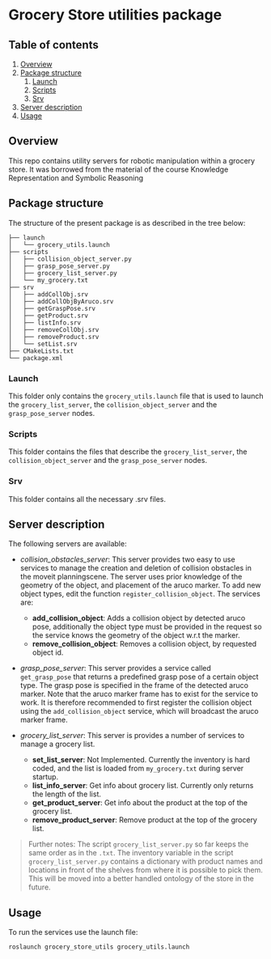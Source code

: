 # Grocery Store utilities package

## Table of contents

1. [Overview](#overview)
2. [Package structure](#package-structure)
    1. [Launch](#launch)
    2. [Scripts](#scripts)
    3. [Srv](#srv)
3. [Server description](#server-description)
4. [Usage](#usage)

## Overview

This repo contains utility servers for robotic manipulation within a grocery store. It was borrowed from the material of the course Knowledge Representation and Symbolic Reasoning

## Package structure

The structure of the present package is as described in the tree below:

```
├── launch
│   └── grocery_utils.launch
├── scripts
│   ├── collision_object_server.py
│   ├── grasp_pose_server.py
│   ├── grocery_list_server.py
│   └── my_grocery.txt
├── srv
│   ├── addCollObj.srv
│   ├── addCollObjByAruco.srv
│   ├── getGraspPose.srv
│   ├── getProduct.srv
│   ├── listInfo.srv
│   ├── removeCollObj.srv
│   ├── removeProduct.srv
│   └── setList.srv
├── CMakeLists.txt
└── package.xml
```

### Launch

This folder only contains the `grocery_utils.launch` file that is used to launch the `grocery_list_server`, the `collision_object_server` and the `grasp_pose_server` nodes.


### Scripts

This folder contains the files that describe the `grocery_list_server`, the `collision_object_server` and the `grasp_pose_server` nodes.


### Srv

This folder contains all the necessary .srv files.



## Server description

The following servers are available:

- *collision_obstacles_server*: This server provides two easy to use services to manage the creation and deletion of collision obstacles in the moveit planningscene. The server uses prior knowledge of the geometry of the object, and placement of the aruco marker. To add new object types, edit the function `register_collision_object`. The services are:
  - **add_collision_object**: Adds a collision object by detected aruco pose, additionally the object type must be provided in the request so the service knows the geometry of the object w.r.t the marker.
  - **remove_collision_object**: Removes a collision object, by requested object id.

- *grasp_pose_server*: This server provides a service called `get_grasp_pose` that returns a predefined grasp pose of a certain object type. The grasp pose is specified in the frame of the detected aruco marker. Note that the aruco marker frame has to exist for the service to work. It is therefore recommended to first register the collision object using the `add_collision_object` service, which will broadcast the aruco marker frame.

- *grocery_list_server*: This server is provides a number of services to manage a grocery list.
  - **set_list_server**: Not Implemented. Currently the inventory is hard coded, and the list is loaded from `my_grocery.txt` during server startup.
  - **list_info_server**: Get info about grocery list. Currently only returns the length of the list.
  - **get_product_server**: Get info about the product at the top of the grocery list.
  - **remove_product_server**: Remove product at the top of the grocery list.


> Further notes: The script `grocery_list_server.py` so far keeps the same order as in the `.txt`. The inventory variable in the script `grocery_list_server.py` contains a dictionary with product names and locations in front of the shelves from where it is possible to pick them. This will be moved into a better handled ontology of the store in the future.
 
## Usage

To run the services use the launch file:

`roslaunch grocery_store_utils grocery_utils.launch`
